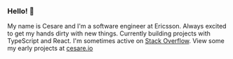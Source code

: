 ### Hello! 👋

My name is Cesare and I'm a software engineer at Ericsson. Always excited to get my hands dirty with new things. Currently building projects with TypeScript and React. I'm sometimes active on [Stack Overflow](https://stackoverflow.com/users/1135714/cesare). View some my early projects at [cesare.io](https://cesare.io)

<!--
**csr/csr** is a ✨ _special_ ✨ repository because its `README.md` (this file) appears on your GitHub profile.

Here are some ideas to get you started:

- 🔭 I’m currently working on ...
- 🌱 I’m currently learning ...
- 👯 I’m looking to collaborate on ...
- 🤔 I’m looking for help with ...
- 💬 Ask me about ...
- 📫 How to reach me: ...
- 😄 Pronouns: he/him
- ⚡ Fun fact: ...
-->
